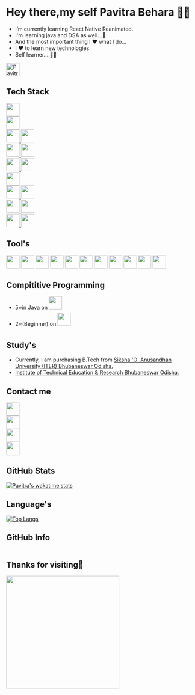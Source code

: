 # Hey there,my self Pavitra Behara 👨‍💻

-  I’m currently learning React Native Reanimated.
-  I'm learning java and DSA as well...💪
-  And the most important thing I ❤️ what I do...
-  I ❤️ to learn new technologies
-  Self learner....🙌🙌
<img height="35px" src="https://komarev.com/ghpvc/?username=Pavitra554&label=Profile%20views&color=0e75b6&style=flat" alt="Pavitra554" />

## Tech Stack
<a href="https://docs.swmansion.com/react-native-reanimated/">
    <img height="35px" src="https://img.shields.io/badge/React_Native_Reanimated_V2-20232A?style=for-the-badge&logo=react&logoColor=61DAFB">
  </a><br/>
<a href="https://reactnative.dev/">
    <img height="35px" src="https://img.shields.io/badge/React_Native-20232A?style=for-the-badge&logo=react&logoColor=61DAFB">
  </a><br/>
<a href="https://nextjs.org/">
    <img height="35px" src="https://img.shields.io/badge/next.js-000000?style=for-the-badge&logo=nextdotjs&logoColor=white">
  </a>
 <a href="https://reactjs.org/">
    <img height="35px" src="https://img.shields.io/badge/React.Js-20232A?style=for-the-badge&logo=react&logoColor=61DAFB">
  </a><br/>
  <a href="https://redux-toolkit.js.org/">
    <img height="35px" src="https://img.shields.io/badge/Redux-593D88?style=for-the-badge&logo=redux&logoColor=white">
  </a>
  <a href="https://reactrouter.com/">
    <img height="35px" src="https://img.shields.io/badge/React_Router-CA4245?style=for-the-badge&logo=react-router&logoColor=white">
  </a>
  <br/>
  <a href="https://www.framer.com/motion/">
   <img height="35px" src="https://img.shields.io/badge/Framer%20motion-black?style=for-the-badge&logo=framer&logoColor=white"/>
  </a>
  <a href="https://tailwindcss.com/">
    <img height="35px" src="https://img.shields.io/badge/Tailwind_CSS-38B2AC?style=for-the-badge&logo=tailwind-css&logoColor=white">
  </a>
  <br/>
  <a href="https://firebase.google.com/">
    <img height="35px" src="https://img.shields.io/badge/firebase-ffca28?style=for-the-badge&logo=firebase&logoColor=black">
  </a><br/>
  <a  href="https://www.javascript.com/">
    <img height="35px" src="https://img.shields.io/badge/TypeScript-007ACC?style=for-the-badge&logo=typescript&logoColor=white">
  </a>
  <a  href="https://www.typescriptlang.org/">
    <img height="35px" src="https://img.shields.io/badge/JavaScript-323330?style=for-the-badge&logo=javascript&logoColor=F7DF1E">
  </a><br/>
  
  <a href="https://www.java.com/en/">
    <img height="35px" alt="" src="https://img.shields.io/badge/Java-ED8B00?style=for-the-badge&logo=java&logoColor=white">
  </a>
  <a href="https://www.geeksforgeeks.org/c-language-set-1-introduction/">
    <img height="35px" alt="" src="https://img.shields.io/badge/C-00599C?style=for-the-badge&logo=c&logoColor=white">
  </a><br/>
   <a href="https://www.w3schools.com/html/">
    <img  height="35px" alt="" src="https://img.shields.io/badge/HTML5-E34F26?style=for-the-badge&logo=html5&logoColor=white">
  </a>
   <a href="https://www.w3schools.com/css/">
    <img height="35px" alt="" src="https://img.shields.io/badge/CSS3-1572B6?style=for-the-badge&logo=css3&logoColor=white">
  </a>
  
## Tool's
<a><img height="35px" alt="" src="https://img.shields.io/badge/Android_Studio-3DDC84?style=for-the-badge&logo=android-studio&logoColor=white">
<a><img height="35px" alt="" src="https://img.shields.io/badge/Visual_Studio_Code-0078D4?style=for-the-badge&logo=visual%20studio%20code&logoColor=white">
<a><img height="35px" alt="" src="https://img.shields.io/badge/GitHub-100000?style=for-the-badge&logo=github&logoColor=white">
<a><img height="35px" alt="" src="https://img.shields.io/badge/Eclipse-2C2255?style=for-the-badge&logo=eclipse&logoColor=white">
<a><img height="35px" alt="" src="https://img.shields.io/badge/Figma-F24E1E?style=for-the-badge&logo=figma&logoColor=white">
<a><img height="35px" alt="" src="https://img.shields.io/badge/Canva-%2300C4CC.svg?&style=for-the-badge&logo=Canva&logoColor=white">
<a><img height="35px" alt="" src="https://img.shields.io/badge/prettier-1A2C34?style=for-the-badge&logo=prettier&logoColor=F7BA3E">
<a><img height="35px" alt="" src="https://img.shields.io/badge/Microsoft_Office-D83B01?style=for-the-badge&logo=microsoft-office&logoColor=white">
<a><img height="35px" alt="" src="https://img.shields.io/badge/Windows-0078D6?style=for-the-badge&logo=windows&logoColor=white">
<a><img height="35px" alt="" src="https://img.shields.io/badge/windows%20terminal-4D4D4D?style=for-the-badge&logo=windows%20terminal&logoColor=white">
<a><img height="35px" alt="" src="https://img.shields.io/badge/Google_chrome-4285F4?style=for-the-badge&logo=Google-chrome&logoColor=white">

    
    
    
 ## Compititive Programming 

- 5⭐in Java on 
    <a href="https://www.hackerrank.com/pavitra_Behara?hr_r=1">
    <img alt="" height="35px" src="https://img.shields.io/badge/-Hackerrank-2EC866?style=for-the-badge&logo=HackerRank&logoColor=white">
  </a><br/> 
- 2⭐(Beginner) on
   <a href="https://www.codechef.com/users/pavitra_2003">
    <img alt="" height="35px" src="https://img.shields.io/badge/-CodeChef-5B4638?style=for-the-badge&logo=CodeChef&logoColor=white">
  </a><br/>  
    
## Study's
- Currently, I am purchasing B.Tech from 
  <a href="https://www.soa.ac.in/">
    Siksha 'O' Anusandhan University (ITER) Bhubaneswar Odisha.
  </a>
- <a href="https://www.soa.ac.in/iter">
    Institute of Technical Education & Research Bhubaneswar Odisha.
  </a>
## Contact me

  <a href="https://twitter.com/behara_pavitra">
    <img alt="" height="35px" src="https://img.shields.io/badge/Twitter-1DA1F2?style=for-the-badge&logo=twitter&logoColor=white">
  </a><br/>
  <a href="https://www.linkedin.com/in/pavitra-behara-07941a200/">
    <img alt="" height="35px" src="https://img.shields.io/badge/LinkedIn-0077B5?style=for-the-badge&logo=linkedin&logoColor=white">
  </a><br/>
  <a href="https://www.instagram.com/pavitra.js/">
    <img alt="" height="35px" src="https://img.shields.io/badge/Instagram-E4405F?style=for-the-badge&logo=instagram&logoColor=white">
  </a><br/>
  <a href="https://www.pavitraredmi@gmail.com">
    <img alt="" height="35px" src="https://img.shields.io/badge/Gmail-D14836?style=for-the-badge&logo=gmail&logoColor=white">
  </a><br/>
  

  
## GitHub Stats

[![Pavitra's wakatime stats](https://github-readme-stats.vercel.app/api/?username=Pavitra554)](https://github.com/anuraghazra/github-readme-stats)

## Language's
[![Top Langs](https://github-readme-stats.vercel.app/api/top-langs/?username=Pavitra554&layout=compact&langs_count=30)](https://github.com/anuraghazra/github-readme-stats)    
    
## GitHub Info
 <img alt="" src="https://github-profile-summary-cards.vercel.app/api/cards/profile-details?username=Pavitra554&theme=vue">
    
## Thanks for visiting🤗


    


<img height="300" src="http://pngimg.com/uploads/github/github_PNG35.png" />



